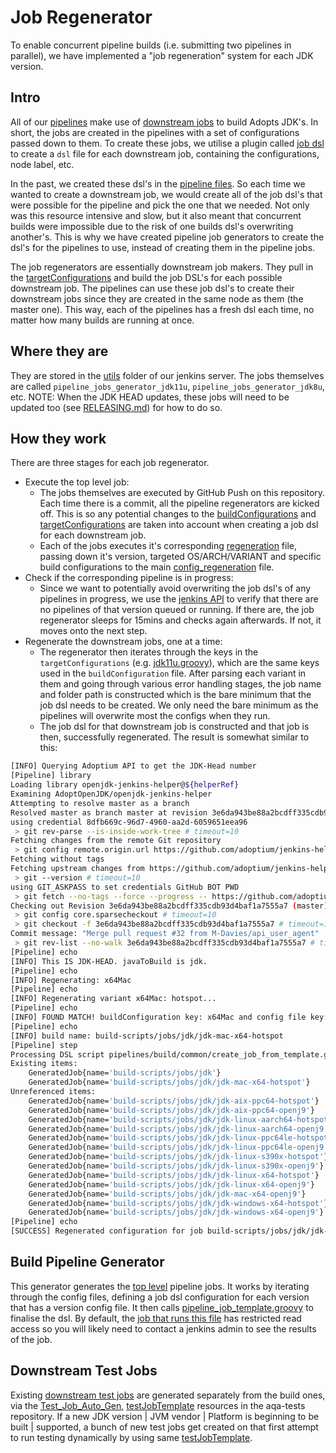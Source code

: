 <!-- textlint-disable terminology -->
# Job Regenerator

To enable concurrent pipeline builds (i.e. submitting two pipelines in parallel), we have implemented a "job regeneration" system for each JDK version.

## Intro

All of our [pipelines](https://ci.adoptopenjdk.net/job/build-scripts/) make use of [downstream jobs](https://ci.adoptopenjdk.net/job/build-scripts/job/jobs/) to build Adopts JDK's. In short, the jobs are created in the pipelines with a set of configurations passed down to them.
To create these jobs, we utilise a plugin called [job dsl](https://github.com/jenkinsci/job-dsl-plugin) to create a `dsl` file for each downstream job, containing the configurations, node label, etc.

In the past, we created these dsl's in the [pipeline files](/pipelines/build). So each time we wanted to create a downstream job, we would create all of the job dsl's that were possible for the pipeline and pick the one that we needed.
Not only was this resource intensive and slow, but it also meant that concurrent builds were impossible due to the risk of one builds dsl's overwriting another's. This is why we have created pipeline job generators to create the dsl's for the pipelines to use, instead of creating them in the pipeline jobs.

The job regenerators are essentially downstream job makers. They pull in the [targetConfigurations](/pipelines/jobs/configurations) and build the job DSL's for each possible downstream job.
The pipelines can use these job dsl's to create their downstream jobs since they are created in the same node as them (the master one). This way, each of the pipelines has a fresh dsl each time, no matter how many builds are running at once.

## Where they are

They are stored in the [utils](https://ci.adoptopenjdk.net/job/build-scripts/job/utils/) folder of our jenkins server. The jobs themselves are called `pipeline_jobs_generator_jdk11u`, `pipeline_jobs_generator_jdk8u`, etc.
NOTE: When the JDK HEAD updates, these jobs will need to be updated too (see [RELEASING.md](https://github.com/adoptium/temurin-build/blob/master/RELEASING.md#steps-for-every-version)) for how to do so.

## How they work

There are three stages for each job regenerator.

- Execute the top level job:
  - The jobs themselves are executed by GitHub Push on this repository. Each time there is a commit, all the pipeline regenerators are kicked off. This is so any potential changes to the [buildConfigurations](/pipelines/jobs/configurations/jdk8u_pipeline_config.groovy) and [targetConfigurations](/pipelines/jobs/configurations/jdk8u.groovy) are taken into account when creating a job dsl for each downstream job.
  - Each of the jobs executes it's corresponding [regeneration](/pipelines/build/regeneration) file, passing down it's version, targeted OS/ARCH/VARIANT and specific build configurations to the main [config_regeneration](/pipelines/build/common/config_regeneration.groovy) file.
- Check if the corresponding pipeline is in progress:
  - Since we want to potentially avoid overwriting the job dsl's of any pipelines in progress, we use the [jenkins API](https://ci.adoptopenjdk.net/api/) to verify that there are no pipelines of that version queued or running. If there are, the job regenerator sleeps for 15mins and checks again afterwards. If not, it moves onto the next step.
- Regenerate the downstream jobs, one at a time:
  - The regenerator then iterates through the keys in the `targetConfigurations` (e.g. [jdk11u.groovy](/pipelines/jobs/configurations/jdk11u.groovy)), which are the same keys used in the `buildConfiguration` file.
  After parsing each variant in them and going through various error handling stages, the job name and folder path is constructed which is the bare minimum that the job dsl needs to be created. We only need the bare minimum as the pipelines will overwrite most the configs when they run.
  - The job dsl for that downstream job is constructed and that job is then, successfully regenerated. The result is somewhat similar to this:

```bash
[INFO] Querying Adoptium API to get the JDK-Head number
[Pipeline] library
Loading library openjdk-jenkins-helper@${helperRef}
Examining AdoptOpenJDK/openjdk-jenkins-helper
Attempting to resolve master as a branch
Resolved master as branch master at revision 3e6da943be88a2bcdff335cdb93d4baf1a7555a7
using credential 8dfb669c-96d7-4960-aa2d-6059651eea96
 > git rev-parse --is-inside-work-tree # timeout=10
Fetching changes from the remote Git repository
 > git config remote.origin.url https://github.com/adoptium/jenkins-helper.git # timeout=10
Fetching without tags
Fetching upstream changes from https://github.com/adoptium/jenkins-helper.git
 > git --version # timeout=10
using GIT_ASKPASS to set credentials GitHub BOT PWD
 > git fetch --no-tags --force --progress -- https://github.com/adoptium/jenkins-helper.git +refs/heads/master:refs/remotes/origin/master # timeout=10
Checking out Revision 3e6da943be88a2bcdff335cdb93d4baf1a7555a7 (master)
 > git config core.sparsecheckout # timeout=10
 > git checkout -f 3e6da943be88a2bcdff335cdb93d4baf1a7555a7 # timeout=10
Commit message: "Merge pull request #32 from M-Davies/api_user_agent"
 > git rev-list --no-walk 3e6da943be88a2bcdff335cdb93d4baf1a7555a7 # timeout=10
[Pipeline] echo
[INFO] This IS JDK-HEAD. javaToBuild is jdk.
[Pipeline] echo
[INFO] Regenerating: x64Mac
[Pipeline] echo
[INFO] Regenerating variant x64Mac: hotspot...
[Pipeline] echo
[INFO] FOUND MATCH! buildConfiguration key: x64Mac and config file key: x64Mac
[Pipeline] echo
[INFO] build name: build-scripts/jobs/jdk/jdk-mac-x64-hotspot
[Pipeline] step
Processing DSL script pipelines/build/common/create_job_from_template.groovy
Existing items:
    GeneratedJob{name='build-scripts/jobs/jdk'}
    GeneratedJob{name='build-scripts/jobs/jdk/jdk-mac-x64-hotspot'}
Unreferenced items:
    GeneratedJob{name='build-scripts/jobs/jdk/jdk-aix-ppc64-hotspot'}
    GeneratedJob{name='build-scripts/jobs/jdk/jdk-aix-ppc64-openj9'}
    GeneratedJob{name='build-scripts/jobs/jdk/jdk-linux-aarch64-hotspot'}
    GeneratedJob{name='build-scripts/jobs/jdk/jdk-linux-aarch64-openj9'}
    GeneratedJob{name='build-scripts/jobs/jdk/jdk-linux-ppc64le-hotspot'}
    GeneratedJob{name='build-scripts/jobs/jdk/jdk-linux-ppc64le-openj9'}
    GeneratedJob{name='build-scripts/jobs/jdk/jdk-linux-s390x-hotspot'}
    GeneratedJob{name='build-scripts/jobs/jdk/jdk-linux-s390x-openj9'}
    GeneratedJob{name='build-scripts/jobs/jdk/jdk-linux-x64-hotspot'}
    GeneratedJob{name='build-scripts/jobs/jdk/jdk-linux-x64-openj9'}
    GeneratedJob{name='build-scripts/jobs/jdk/jdk-mac-x64-openj9'}
    GeneratedJob{name='build-scripts/jobs/jdk/jdk-windows-x64-hotspot'}
    GeneratedJob{name='build-scripts/jobs/jdk/jdk-windows-x64-openj9'}
[Pipeline] echo
[SUCCESS] Regenerated configuration for job build-scripts/jobs/jdk/jdk-mac-x64-hotspot
```

## Build Pipeline Generator

This generator generates the [top level](https://ci.adoptopenjdk.net/job/build-scripts/) pipeline jobs. It works by iterating through the config files, defining a job dsl configuration for each version that has a version config file.
It then calls [pipeline_job_template.groovy](/pipelines/jobs/pipeline_job_template.groovy) to finalise the dsl. By default, the [job that runs this file](https://ci.adoptopenjdk.net/job/build-scripts/job/utils/job/build-pipeline-generator/) has restricted read access so you will likely need to contact a jenkins admin to see the results of the job.

## Downstream Test Jobs

Existing [downstream test jobs](https://ci.adoptopenjdk.net/view/Test_openjdk/) are generated separately from the build ones, via the [Test_Job_Auto_Gen](https://ci.adoptopenjdk.net/view/Test_grinder/job/Test_Job_Auto_Gen/),
[testJobTemplate](https://github.com/adoptium/aqa-tests/blob/master/buildenv/jenkins/testJobTemplate) resources in the aqa-tests repository.
If a new JDK version | JVM vendor | Platform is beginning to be built | supported, a bunch of new test jobs get created on that first attempt to run testing dynamically by using same [testJobTemplate](https://github.com/adoptium/aqa-tests/blob/master/buildenv/jenkins/testJobTemplate).

